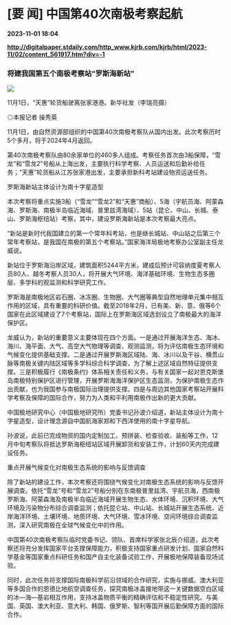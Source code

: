# [要 闻] 中国第40次南极考察起航

**2023-11-01 18:04**

**http://digitalpaper.stdaily.com/http_www.kjrb.com/kjrb/html/2023-11/02/content_561917.htm?div=-1**

### 将建我国第五个南极考察站“罗斯海新站”

![](http://digitalpaper.stdaily.com/http_www.kjrb.com/kjrb/images/2023-11/02/01/3575940_zhangjy_1698850089296_b.jpg)

11月1日，“天惠”轮货船驶离张家港港。新华社发（李瑞亮摄）

 ◎本报记者 操秀英

 11月1日，由自然资源部组织的中国第40次南极考察队从国内出发。此次考察历时5个多月，将于2024年4月返回。

 第40次南极考察队由80余家单位的460多人组成。考察任务首次由3船保障，“雪龙”和“雪龙2”号船从上海出发，主要执行科学考察、人员运送和后勤补给任务；“天惠”轮货船从江苏张家港出发，主要承担新科考站建设物资运送任务。

 罗斯海新站主体设计为南十字星造型

 本次考察将重点实施3船（“雪龙”“雪龙2”和“天惠”商船）、5海（宇航员海、阿蒙森海、罗斯海、南极半岛临近海域、普里兹湾海域）、5站（昆仑、中山、长城、泰山、罗斯海枢纽站）考察，其中，建设罗斯海新站是本次考察最大亮点。

 “新站是新时代我国建立的第一个常年科考站，也是继长城站、中山站之后第三个常年考察站，是我国在南极的第五个考察站。”国家海洋局极地考察办公室副主任龙威说。

 新站位于罗斯海沿岸区域，建筑面积5244平方米，建成后预计可容纳度夏考察人员80人、越冬考察人员30人，将开展大气环境、海洋基础环境、生物生态多圈层、多学科的观监测和科学研究工作。

 罗斯海是南极地区岩石圈、冰冻圈、生物圈、大气圈等典型自然地理单元集中相互作用的区域，具有重要的科研价值。截至2018年2月，已有美、新、意、俄等6个国家在此区域建设了7个考察站，国际上在罗斯海区域选划设立了南极最大的海洋保护区。

 龙威认为，新站的重要意义主要体现在四个方面。一是通过开展海洋生态、海冰、海川、海平面、大气、高空大气物理等调查、观测监测，将为评估南极生态环境和气候变化提供基础支撑。二是通过开展罗斯海区域陆、海、冰川以及干谷、横贯山脉等南极关键内陆区域等多学科综合科学调查，为了解上述区域自然特征提供支撑。三是积极履行《南极条约》体系相关责任和义务，与有关国家一起对恩克斯堡岛南极特别保护区进行管理，开展罗斯海海洋保护区生态监测，为保护南极生态作出贡献，也为我国参与南极国际治理提供支撑。四是与周边其他国家考察站开展科学考察及保障的国际合作，努力为人类和平利用南极作出新的更大贡献。

 中国极地研究中心（中国极地研究所）党委书记孙波介绍道，新站主体设计为南十字星造型，设计理念源自中国航海家郑和下西洋使用的南十字星导航。

 孙波说，此前已完成物资的国内定制加工、预拼装、检查验收、装船等工作，12月中旬考察队将抵达罗斯海枢纽站区域开展卸货和安装工作，计划60天内完成建设任务。

 重点开展气候变化对南极生态系统的影响与反馈调查

 除了新站的建设工作，本次考察还将围绕气候变化对南极生态系统的影响与反馈开展调查。依托“雪龙”号和“雪龙2”号船分别在东南极普里兹湾、宇航员海，西南极罗斯海、阿蒙森海及南极半岛临近海域开展生物生态、水体环境、沉积环境、大气环境及污染物分布综合调查监测；依托昆仑站、中山站、长城站开展生态系统、近岸海洋环境、土壤环境、地质环境、大气环境、雪冰环境、空间环境综合调查监测，深入研究南极在全球气候变化中的作用。

 中国第40次南极考察队临时党委书记、领队、首席科学家张北辰介绍道，此次考察还将充分发挥国家平台支撑保障能力，积极支持国家重点研发计划、国家自然科学基金等国家重点科研任务和国产自主化装备试验工作，开展极地保障装备现场试验。

 同时，此次任务将支撑国际南极科学前沿领域的合作研究，实施与挪威、澳大利亚等多国合作的恩德比地航空调查任务，探究南极冰盖接地带这一关键数据空白区域的冰—海—基岩相互作用，支持冰盖物质平衡的精确评估和不稳定性研究。与美国、英国、澳大利亚、意大利、韩国、俄罗斯、智利等国开展后勤保障方面的国际合作。